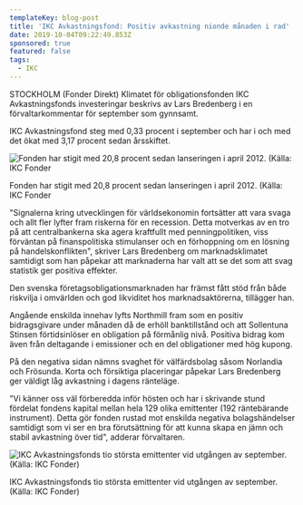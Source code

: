 ```yaml
---
templateKey: blog-post
title: 'IKC Avkastningsfond: Positiv avkastning nionde månaden i rad'
date: 2019-10-04T09:22:49.853Z
sponsored: true
featured: false
tags:
  - IKC
---
```

STOCKHOLM (Fonder Direkt) Klimatet för obligationsfonden IKC Avkastningsfonds investeringar beskrivs av Lars Bredenberg i en förvaltarkommentar för september som gynnsamt.



IKC Avkastningsfond steg med 0,33 procent i september och har i och med det ökat med 3,17 procent sedan årsskiftet.

![Fonden har stigit med 20,8 procent sedan lanseringen i april 2012. (Källa: IKC Fonder](/img/ikc-avkastningsfond.png "Fonden har stigit med 20,8 procent sedan lanseringen i april 2012. (Källa: IKC Fonder")

<span class="image-caption">Fonden har stigit med 20,8 procent sedan lanseringen i april 2012. (Källa: IKC Fonder</span>

"Signalerna kring utvecklingen för världsekonomin fortsätter att vara svaga och allt fler lyfter fram riskerna för en recession. Detta motverkas av en tro på att centralbankerna ska agera kraftfullt med penningpolitiken, viss förväntan på finanspolitiska stimulanser och en förhoppning om en lösning på handelskonflikten", skriver Lars Bredenberg om marknadsklimatet samtidigt som han påpekar att marknaderna har valt att se det som att svag statistik ger positiva effekter.



Den svenska företagsobligationsmarknaden har främst fått stöd från både riskvilja i omvärlden och god likviditet hos marknadsaktörerna, tillägger han.



Angående enskilda innehav lyfts Northmill fram som en positiv bidragsgivare under månaden då de erhöll banktillstånd och att Sollentuna Stinsen förtidsinlöser en obligation på förmånlig nivå. Positiva bidrag kom även från deltagande i emissioner och en del obligationer med hög kupong.



På den negativa sidan nämns svaghet för välfärdsbolag såsom Norlandia och Frösunda. Korta och försiktiga placeringar påpekar Lars Bredenberg ger väldigt låg avkastning i dagens ränteläge.



"Vi känner oss väl förberedda inför hösten och har i skrivande stund fördelat fondens kapital mellan hela 129 olika emittenter (192 räntebärande instrument). Detta gör fonden rustad mot enskilda negativa bolagshändelser samtidigt som vi ser en bra förutsättning för att kunna skapa en jämn och stabil avkastning över tid", adderar förvaltaren.

![IKC Avkastningsfonds tio största emittenter vid utgången av september. (Källa: IKC Fonder)](/img/ikc-avkastningsfond-2.png "IKC Avkastningsfonds tio största emittenter vid utgången av september. (Källa: IKC Fonder)")

<span class="image-caption">IKC Avkastningsfonds tio största emittenter vid utgången av september. (Källa: IKC Fonder)</span>
